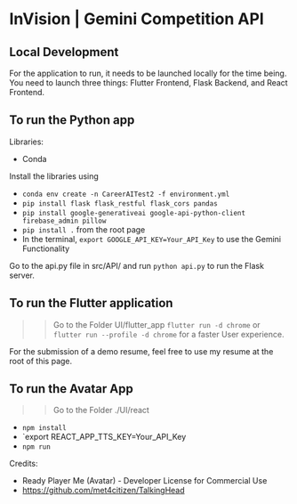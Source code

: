 # InVision | Gemini Competition API 

## Local Development

For the application to run, it needs to be launched locally for the time being. 
You need to launch three things:  Flutter Frontend, Flask Backend, and React Frontend.



## To run the Python app
Libraries: 
- Conda

  
Install the libraries using 
- `conda env create -n CareerAITest2 -f environment.yml`
- `pip install flask flask_restful flask_cors pandas`
- `pip install google-generativeai google-api-python-client  firebase_admin pillow`
- `pip install .` from the root page
- In the terminal, `export GOOGLE_API_KEY=Your_API_Key` to use the Gemini Functionality

Go to the api.py file in src/API/ and 
run `python api.py` to run the Flask server.

## To run the Flutter application
>> Go to the Folder UI/flutter_app
`flutter run -d chrome`
or
`flutter run --profile -d chrome` for a faster User experience.

For the submission of a demo resume, feel free to use my resume at the root of this page.

## To run the Avatar App 
>> Go to the Folder ./UI/react

- `npm install`
- `export REACT_APP_TTS_KEY=Your_API_Key
- `npm run`


Credits: 
- Ready Player Me (Avatar) - Developer License for Commercial Use
- https://github.com/met4citizen/TalkingHead


